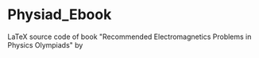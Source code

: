 # Physiad_Ebook
LaTeX source code of book "Recommended Electromagnetics Problems in Physics Olympiads" by 
